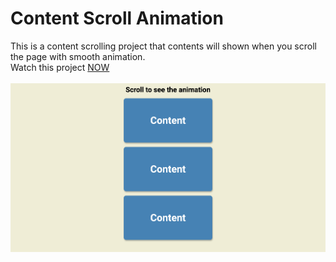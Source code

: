 # Content Scroll Animation
This is a content scrolling project that contents will shown when you scroll the page with smooth animation.<br/>
Watch this project [NOW](https://mohammadkiaei.github.io/content-scroll-animation/)
<br/>
<br/>
![Content Scroll Animation](https://github.com/mohammadkiaei/content-scroll-animation/blob/master/content-scrolling-animation.png)
<br/>

